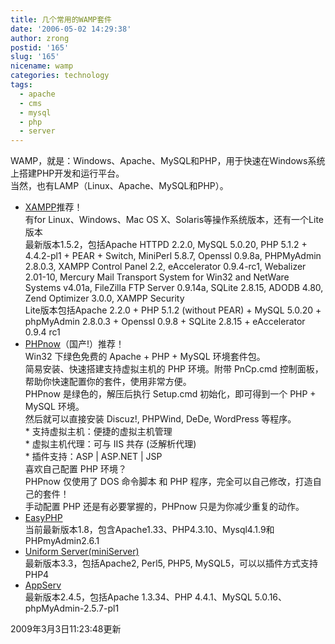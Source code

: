 ```yaml
---
title: 几个常用的WAMP套件
date: '2006-05-02 14:29:38'
author: zrong
postid: '165'
slug: '165'
nicename: wamp
categories: technology
tags:
  - apache
  - cms
  - mysql
  - php
  - server
---
```


WAMP，就是：Windows、Apache、MySQL和PHP，用于快速在Windows系统上搭建PHP开发和运行平台。  
当然，也有LAMP（Linux、Apache、MySQL和PHP）。

-   [XAMPP](http://www.apachefriends.org/zh_cn/xampp.html)<span
    class="red">推荐！</span>  
    有for Linux、Windows、Mac OS
    X、Solaris等操作系统版本，还有一个Lite版本  
    最新版本1.5.2，包括Apache HTTPD 2.2.0, MySQL 5.0.20, PHP 5.1.2 +
    4.4.2-pl1 + PEAR + Switch, MiniPerl 5.8.7, Openssl 0.9.8a,
    PHPMyAdmin 2.8.0.3, XAMPP Control Panel 2.2, eAccelerator 0.9.4-rc1,
    Webalizer 2.01-10, Mercury Mail Transport System for Win32 and
    NetWare Systems v4.01a, FileZilla FTP Server 0.9.14a, SQLite 2.8.15,
    ADODB 4.80, Zend Optimizer 3.0.0, XAMPP Security  
    Lite版本包括Apache 2.2.0 + PHP 5.1.2 (without PEAR) + MySQL
    5.0.20 + phpMyAdmin 2.8.0.3 + Openssl 0.9.8 + SQLite 2.8.15 +
    eAccelerator 0.9.4 rc1
-   [PHPnow](http://phpnow.org/)<span
    class="red">（国产!）推荐！</span>  
    Win32 下绿色免费的 Apache + PHP + MySQL 环境套件包。  
    简易安装、快速搭建支持虚拟主机的 PHP 环境。附带 PnCp.cmd
    控制面板，帮助你快速配置你的套件，使用非常方便。  
    PHPnow 是绿色的，解压后执行 Setup.cmd 初始化，即可得到一个 PHP +
    MySQL 环境。  
    然后就可以直接安装 Discuz!, PHPWind, DeDe, WordPress 等程序。  
    \* 支持虚拟主机：便捷的虚拟主机管理  
    \* 虚拟主机代理：可与 IIS 共存 (泛解析代理)  
    \* 插件支持：ASP | ASP.NET | JSP  
    喜欢自己配置 PHP 环境？  
    PHPnow 仅使用了 DOS 命令脚本 和 PHP
    程序，完全可以自己修改，打造自己的套件！  
    手动配置 PHP 还是有必要掌握的，PHPnow 只是为你减少重复的动作。
-   [EasyPHP](http://www.easyphp.org/)  
    当前最新版本1.8，包含Apache1.33、PHP4.3.10、Mysql4.1.9和PHPmyAdmin2.6.1
-   [Uniform Server(miniServer)](http://www.uniformserver.com/)  
    最新版本3.3，包括Apache2, Perl5, PHP5,
    MySQL5，可以以插件方式支持PHP4
-   [AppServ](http://www.appservnetwork.com/)  
    最新版本2.4.5，包括Apache 1.3.34、PHP 4.4.1、MySQL
    5.0.16、phpMyAdmin-2.5.7-pl1

2009年3月3日11:23:48更新

